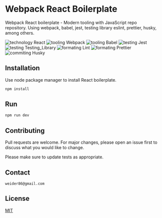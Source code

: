 # Webpack React Boilerplate
Webpack React boilerplate - Modern tooling with JavaScript repo repository. Using webpack, babel, jest, testing library eslint, prettier, husky, among others.

![technology React](https://img.shields.io/badge/technology-React-cyan.svg)
![tooling Webpack](https://img.shields.io/badge/tooling-Webpack-navy)
![tooling Babel](https://img.shields.io/badge/tooling-Babel-purple)
![testing Jest](https://img.shields.io/badge/testing-Jest-green)
![testing Testing_Library](https://img.shields.io/badge/testing-Testing%20Library-blue)
![formating Lint](https://img.shields.io/badge/formating-ESLint-orange)
![formating Prettier](https://img.shields.io/badge/formating-Prettier-pink)
![commiting Husky](https://img.shields.io/badge/commiting-Husky-red)

## Installation

Use node package manager to install React boilerplate.

```bash
npm install
```

## Run

```bash
npm run dev
```

## Contributing
Pull requests are welcome. For major changes, please open an issue first to discuss what you would like to change.

Please make sure to update tests as appropriate.

## Contact
```mailto
weider86@gmail.com
```

## License
[MIT](https://choosealicense.com/licenses/mit/)
